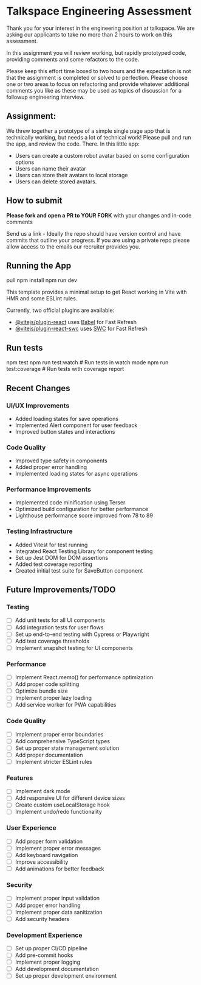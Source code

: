 # Talkspace Engineering Assessment

Thank you for your interest in the engineering position at talkspace. We are asking our applicants to take no more than 2 hours to work on this assessment.

In this assignment you will review working, but rapidly prototyped code, providing comments and some refactors to the code.

Please keep this effort time boxed to two hours and the expectation is not that the assignment is completed or solved to perfection. Please choose one or two areas to focus on refactoring and provide whatever additional comments you like as these may be used as topics of discussion for a followup engineering interview.

## Assignment:

We threw together a prototype of a simple single page app that is technically working, but needs a lot of technical work! Please pull and run the app, and review the code. There. In this little app:

- Users can create a custom robot avatar based on some configuration options
- Users can name their avatar
- Users can store their avatars to local storage
- Users can delete stored avatars.

## How to submit

**Please fork and open a PR to YOUR FORK** with your changes and in-code comments

Send us a link - Ideally the repo should have version control and have commits that outline your progress.
If you are using a private repo please allow access to the emails our recruiter provides you.

## Running the App

pull
npm install
npm run dev

This template provides a minimal setup to get React working in Vite with HMR and some ESLint rules.

Currently, two official plugins are available:

- [@vitejs/plugin-react](https://github.com/vitejs/vite-plugin-react/blob/main/packages/plugin-react/README.md) uses [Babel](https://babeljs.io/) for Fast Refresh
- [@vitejs/plugin-react-swc](https://github.com/vitejs/vite-plugin-react-swc) uses [SWC](https://swc.rs/) for Fast Refresh

## Run tests

npm test
npm run test:watch # Run tests in watch mode
npm run test:coverage # Run tests with coverage report

## Recent Changes

### UI/UX Improvements

- Added loading states for save operations
- Implemented Alert component for user feedback
- Improved button states and interactions

### Code Quality

- Improved type safety in components
- Added proper error handling
- Implemented loading states for async operations

### Performance Improvements

- Implemented code minification using Terser
- Optimized build configuration for better performance
- Lighthouse performance score improved from 78 to 89

### Testing Infrastructure

- Added Vitest for test running
- Integrated React Testing Library for component testing
- Set up Jest DOM for DOM assertions
- Added test coverage reporting
- Created initial test suite for SaveButton component

## Future Improvements/TODO

### Testing

- [ ] Add unit tests for all UI components
- [ ] Add integration tests for user flows
- [ ] Set up end-to-end testing with Cypress or Playwright
- [ ] Add test coverage thresholds
- [ ] Implement snapshot testing for UI components

### Performance

- [ ] Implement React.memo() for performance optimization
- [ ] Add proper code splitting
- [ ] Optimize bundle size
- [ ] Implement proper lazy loading
- [ ] Add service worker for PWA capabilities

### Code Quality

- [ ] Implement proper error boundaries
- [ ] Add comprehensive TypeScript types
- [ ] Set up proper state management solution
- [ ] Add proper documentation
- [ ] Implement stricter ESLint rules

### Features

- [ ] Implement dark mode
- [ ] Add responsive UI for different device sizes
- [ ] Create custom useLocalStorage hook
- [ ] Implement undo/redo functionality

### User Experience

- [ ] Add proper form validation
- [ ] Implement proper error messages
- [ ] Add keyboard navigation
- [ ] Improve accessibility
- [ ] Add animations for better feedback

### Security

- [ ] Implement proper input validation
- [ ] Add proper error handling
- [ ] Implement proper data sanitization
- [ ] Add security headers

### Development Experience

- [ ] Set up proper CI/CD pipeline
- [ ] Add pre-commit hooks
- [ ] Implement proper logging
- [ ] Add development documentation
- [ ] Set up proper development environment
